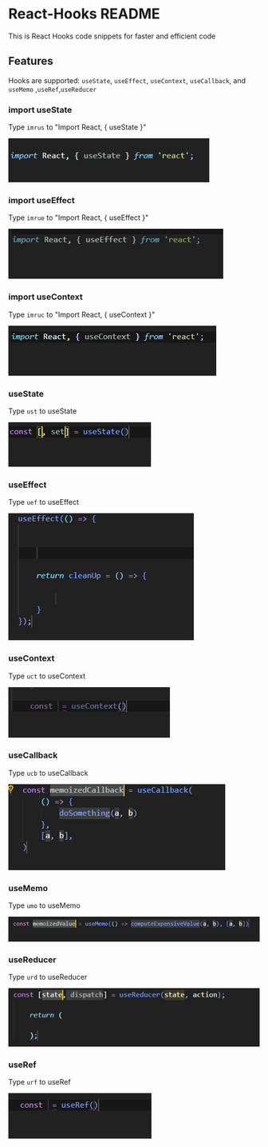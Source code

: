 # React-Hooks README

This is React Hooks code snippets for faster and efficient code


## Features

Hooks are supported: `useState`, `useEffect`, `useContext`, `useCallback`, and `useMemo` ,`useRef`,`useReducer`

### import useState
Type `imrus` to  "Import React, { useState }"
<div>
 <img src="./assets/Capture9.PNG">
</div>

### import useEffect
Type `imrue` to  "Import React, { useEffect }"
<div>
 <img src="./assets/useEffect.PNG">
</div>


### import useContext
Type `imruc` to  "Import React, { useContext }"
<div>
 <img src="./assets/useContext.PNG">
</div>


### useState
Type `ust` to useState

<div>
 <img src="./assets/Capture10.PNG">
</div>

### useEffect
Type `uef` to useEffect

<div>
 <img src="./assets/Capture11.PNG">
</div>

### useContext
Type `uct` to useContext
<div>
 <img src="./assets/Capture13.PNG">
</div>

### useCallback
Type `ucb` to useCallback
<div>
 <img src="./assets/Capture14.PNG">
</div>


### useMemo
Type `umo` to useMemo
<div>
 <img src="./assets/Capture16.PNG">
</div>


### useReducer
Type `urd` to useReducer
<div>
<img src="./assets/Capture12.PNG">
</div>


### useRef
Type `urf` to useRef
<div>
<img src="./assets/Capture15.PNG">
</div>
